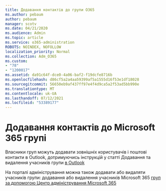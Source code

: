 ```yaml
---
title: Додавання контактів до групи O365
ms.author: pebaum
author: pebaum
manager: scotv
ms.date: 04/21/2020
ms.audience: Admin
ms.topic: article
ms.service: o365-administration
ROBOTS: NOINDEX, NOFOLLOW
localization_priority: Normal
ms.collection: Adm_O365
ms.custom:
- "78"
- "1200017"
ms.assetid: da91c64f-dce0-4a06-baf2-f19dcfe8716b
ms.openlocfilehash: d86cf5a2a4aa59399af5a1555d16f53e1df18028
ms.sourcegitcommit: 56650eb9af437ff97e4f4d9ca5a2f53ad5bb990e
ms.translationtype: MT
ms.contentlocale: uk-UA
ms.lasthandoff: 07/12/2021
ms.locfileid: "53389177"
---
```

# <a name="add-contacts-to-a-microsoft-365-group"></a>Додавання контактів до Microsoft 365 групі

Власники груп можуть додавати зовнішніх користувачів і поштові контакти в Outlook, дотримуючись інструкцій у статті Додавання та видалення учасників групи [в Outlook](https://support.office.com/article/3b650f4a-5c9b-4f94-a1bb-0cca4b1091de?wt.mc_id=add_contacts_group.aspx)
  
На порталі адміністрування можна також додавати або видаляти учасників групи: додавання або видалення учасників Microsoft 365 [груп за допомогою Центр адміністрування Microsoft 365](/microsoft-365/admin/create-groups/add-or-remove-members-from-groups)